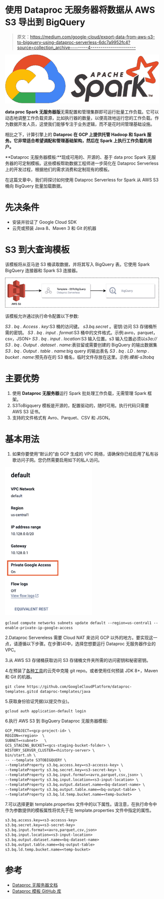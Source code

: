# 使用 Dataproc 无服务器将数据从 AWS S3 导出到 BigQuery

> 原文：<https://medium.com/google-cloud/export-data-from-aws-s3-to-bigquery-using-dataproc-serverless-6dc7a9952fc4?source=collection_archive---------4----------------------->

![](img/cd52efa5addb8fbd180e2647eab22e8d.png)

**data proc Spark 无服务器版**无需配置和管理集群即可运行批量工作负载。它可以动态地调整工作负载资源，比如执行器的数量，以便高效地运行您的工作负载。作为数据开发人员，这使我们能够专注于业务逻辑，而不是花时间管理基础设施。

相比之下，计算引擎上的 **Dataproc 在 GCP 上提供托管 Hadoop 和 Spark 服务。它非常适合希望调配和管理基础架构，然后在 Spark 上执行工作负载的用户。**

**Dataproc 无服务器模板:**现成可用的、开源的、基于 data proc Spark 无服务器的可定制模板。这些模板帮助数据工程师进一步简化在 Dataproc Serverless 上的开发过程，根据他们的需求消费和定制现有的模板。

在这篇文章中，我们将探讨如何使用 Dataproc Serverless for Spark 从 AWS S3 桶向 BigQuery 批量加载数据。

# 先决条件

*   安装并验证了 Google Cloud SDK
*   云壳或预装 Java 8、Maven 3 和 Git 的机器

# S3 到大查询模板

该模板将从亚马逊 S3 桶读取数据，并将其写入 BigQuery 表。它使用 Spark BigQuery 连接器和 Spark S3 连接器。

![](img/fcef396ea441e29e900d1ce1e84adda9.png)

该模板允许通过执行命令配置以下参数:

*S3 . bq . Access . key*:S3 桶的访问键。
*s3.bq.secret* 。密钥:访问 S3 存储桶所需的密钥。
*S3 . bq . input . format*:S3 桶中的文件格式。示例:avro，parquet，csv，JSON>
*S3 . bq . input . location*:S3 输入位置。s3 输入位置必须以*s3a://*
*S3 . bq . Output . dataset . name*:表驻留或需要创建的 BigQuery 的输出数据集
*S3 . bq . Output . table . name*:big query 的输出表名
*S3 . bq . LD . temp . bucket . name*:预先存在的 S3 桶名，临时文件存放在这里。示例:*模板-s3tobq*

# 主要优势

1.  使用 **Dataproc 无服务器**运行 Spark 批处理工作负载，无需管理 Spark 框架。
2.  S3ToBigquery 模板是开源的，配置驱动的，随时可用。执行代码只需要 AWS S3 证书。
3.  支持的文件格式有 Avro、Parquet、CSV 和 JSON。

# 基本用法

1.  如果你要使用“默认的”由 GCP 生成的 VPC 网络，请确保你已经启用了私有谷歌访问子网。您仍然需要启用如下的私人访问。

![](img/4e93fe3f0f9e5dc5cff2137a66870b7c.png)

```
gcloud compute networks subnets update default --region=us-central1 --enable-private-ip-google-access
```

2.Dataproc Servereless 需要 Cloud NAT 来访问 GCP 以外的地方。要实现这一点，请遵循以下步骤。在步骤(4)中，选择您想要运行 Dataproc 无服务器作业的 VPC。

3.从 AWS S3 存储桶获取访问 S3 存储桶文件夹所需的访问密钥和秘密密钥。

4.在预装了[各种工具](https://cloud.google.com/shell/docs/how-cloud-shell-works)的云壳中克隆 git repo。或者使用任何预装 JDK 8+，Maven 和 Git 的机器。

```
git clone https://github.com/GoogleCloudPlatform/dataproc-templates.gitcd dataproc-templates/java
```

5.获取身份验证凭据(以提交作业)。

```
gcloud auth application-default login
```

6.执行 AWS S3 到 BigQuery Dataproc 无服务器模板:

```
GCP_PROJECT=<gcp-project-id> \
REGION=<region>  \
SUBNET=<subnet>   \
GCS_STAGING_BUCKET=<gcs-staging-bucket-folder> \
HISTORY_SERVER_CLUSTER=<history-server> \
bin/start.sh \
-- --template S3TOBIGQUERY \
--templateProperty s3.bq.access.key=<s3-accesss-key> \
--templateProperty s3.bq.secret.key=<s3-secret-key> \
--templateProperty s3.bq.input.format=<avro,parquet,csv,json> \
--templateProperty s3.bq.input.location=<s3-input-location> \
--templateProperty s3.bq.output.dataset.name=<bq-dataset-name> \
--templateProperty s3.bq.output.table.name=<bq-output-table> \ 
--templateProperty s3.bq.ld.temp.bucket.name=<temp-bucket>
```

7.可以选择更新 template.properties 文件中的以下属性。请注意，在执行命令中作为参数提供的模板属性将优先于在 template.properties 文件中指定的属性。

```
s3.bq.access.key=<s3-accesss-key>
s3.bq.secret.key=<s3-secret-key>
s3.bq.input.format=<avro,parquet,csv,json>
s3.bq.input.location=<s3-input-location>
s3.bq.output.dataset.name=<bq-dataset-name>
s3.bq.output.table.name=<bq-output-table>
s3.bq.ld.temp.bucket.name=<temp-bucket>
```

# 参考

*   [Dataproc 无服务器文档](https://cloud.google.com/dataproc-serverless/docs/overview)
*   [Dataproc 模板 GitHub 库](https://github.com/GoogleCloudPlatform/dataproc-templates)